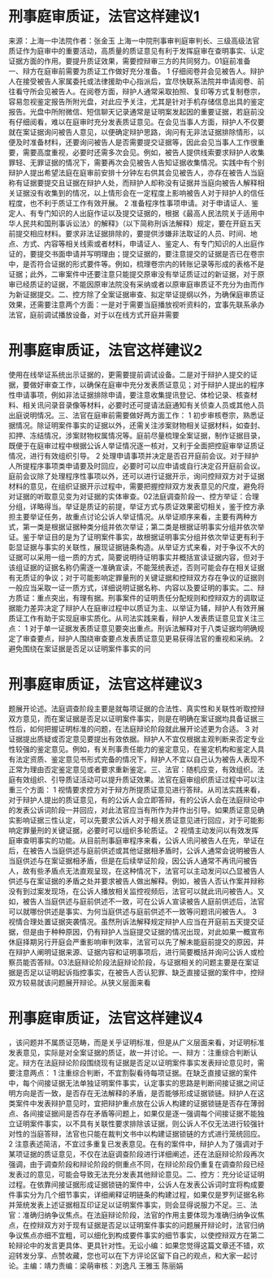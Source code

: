 # 刑事庭审质证，法官这样建议1

来源：上海一中法院作者：张金玉 上海一中院刑事审判庭审判长、三级高级法官质证作为庭审中的重要活动，高质量的质证意见有利于发挥庭审在查明事实、认定证据方面的作用。要提升质证效果，需要控辩审三方的共同努力。01庭前准备一、辩方在庭审前需要为质证工作做好充分准备。 1  仔细阅卷并会见被告人。辩护人在接受被告人家属委托或法律援助中心指派后，宜尽快联系法院并申请阅卷、前往看守所会见被告人。在阅卷方面，辩护人通常采取拍照、复印等方式复制卷宗，容易忽视鉴定报告所附光盘，对此应予关注，尤其是针对手机存储信息出具的鉴定报告。光盘中所附微信、短信聊天记录通常是证明案发起因的重要证据，若庭前没有仔细阅看，难以在庭审时充分发表质证意见。在会见当事人方面，辩护人不仅要就在案证据询问被告人意见，以便确定辩护思路，询问有无非法证据排除情形，以便及时准备材料，还要询问被告人是否需要提交证据等，因此会见当事人工作很重要，需要高度重视，必要时还需多次会见。例如，被告人提供线索要求辩护人收集罪轻、无罪证据的情况下，需要再次会见被告人告知证据收集情况。实践中有个别辩护人提出希望法庭在庭审前安排十分钟左右供其会见被告人，亦存在被告人当庭称有证据要提交且证据在辩护人处，而辩护人却称没有证据并当庭向被告人解释相关证据没有收集到的情况，以上情形会在一定程度上影响被告人对于辩护人的信任程度，也不利于质证工作有效开展。 2  准备程序性事项申请。对于申请证人、鉴定人、有专门知识的人出庭作证以及提交证据的，根据《最高人民法院关于适用中华人民共和国刑事诉讼法〉的解释》（以下简称刑诉法解释）规定，要在开庭五天前提交相应材料。要求非法证据排除的，要提供涉嫌非法取证的人员、时间、地点、方式、内容等相关线索或者材料，申请证人、鉴定人、有专门知识的人出庭作证的，要提交书面申请并写明理由；提交证据的，要注意提交的证据是否已在卷宗中，是否符合证据的形式要件等。例如，梳理卷宗内的转账记录等形成的表格不是证据；此外，二审案件中还要注意只能提交原审没有举证质证过的新证据，对于原审已经质证的证据，不能因原审法院没有采纳或者以原审庭审质证不充分为由而作为新证据提交。二、控方除了全案证据审查、拟定举证提纲以外，为确保庭审质证效果，还需要注意两个方面：一是对于需要当庭播放视听资料的，宜事先联系承办法官，庭前调试播放设备，对于以在线方式开庭并需要

# 刑事庭审质证，法官这样建议2

使用在线举证系统出示证据的，更需要提前调试设备。二是对于辩护人提交的证据，要做好审查工作，以确保在庭审中充分发表质证意见；对于辩护人提出的程序性申请事项，例如非法证据排除申请，要注意收集提讯登记、体检记录、核查材料、相关讯问录音录像等材料，必要时还可提请法庭通知有关侦查人员或其他人员出庭说明情况。三、法官在庭审前需要做好两方面工作： 1  初步审核卷宗，熟悉证据情况。除证明案件事实的证据以外，还需关注涉案财物相关证据材料，如查封、扣押、冻结情况，涉案财物权属情况等。庭前尽量梳理全案证据，制作证据目录，既便于在庭审过程中根据公诉人举证情况逐一核对，又利于全面把控庭审举证质证情况，进行有效组织引导。 2  处理申请事项并决定是否召开庭前会议。对于辩护人所提程序事项类申请要及时回应，必要时可以应申请或自行决定召开庭前会议。庭前会议除了处理程序性事项以外，还可以进行证据开示，询问控辩双方对于证据材料的意见，在组织证据开示过程中，需要把握控辩双方发表意见的尺度，避免将对证据的听取意见变为对证据的实体审查。02法庭调查阶段一、控方举证：合理分组，详略得当。举证是质证的前提，举证方式与质证效果密切相关，鉴于控方承担主要举证任务，故重点讨论公诉人举证情况。从举证顺序来看，主要有两种方式，第一类是根据证据种类分组并依次举证；第二类是根据证明事实分组并依次举证。鉴于举证目的是为了证明案件事实，故根据证明事实分组并依次举证更有利于彰显证据与事实的关联性，展现证据链条构造。从举证方式来看，对于争议不大的证据可以采用一组一质的方式，简要说明待证明事实并概括宣读证据内容，但对于该组证据的证据名称仍需逐一准确宣读，不能笼统表述，否则可能会存在相关证据有无质证的争议；对于可能影响定罪量刑的关键证据和控辩双方存在争议的证据则一般应当采取一证一质方式，详细说明证据名称、内容以及要证明的事实。二、辩方质证：重点突出，有理有据。刑事案件的证明责任分配规则和控辩双方的调取证据能力差异决定了辩护人在庭审过程中以质证为主、以举证为辅，辩护人有效开展质证工作有助于实现庭审实质化。从司法实践来看，辩护人发表质证意见宜关注三点： 1  对于单一证据发表质证意见要突出重点。刑诉法解释对于八类证据均明确规定了审查要点，辩护人围绕审查要点发表质证意见更易获得法官的重视和采纳。 2  避免围绕在案证据是否足以证明案件事实的问

# 刑事庭审质证，法官这样建议3

题展开论述。法庭调查阶段主要是就每项证据的合法性、真实性和关联性听取控辩双方意见，而在案证据是否足以证明案件事实，则是在明确在案证据均具备证据三性后，如何把握证明标准的问题，在法庭辩论阶段就此展开论述更为合适。 3  对证据提出质疑或否定意见要提出有效依据。辩护人不宜仅根据主观判断来否定专业性较强的鉴定意见。例如，有关刑事责任能力的鉴定意见，在鉴定机构和鉴定人具有法定资质、鉴定意见书形式完备的情况下，辩护人不宜以自己认为被告人表现不正常为理由否定鉴定意见或者要求重新鉴定。三、法官：随机应变，有效组织。法庭有效组织、引导质证活动可以提升质证效果。法官在庭审组织质证过程中可以注重三个方面： 1  视情要求控方对于辩方所提质证意见进行答辩。从司法实践来看，对于辩护人提出的质证意见，有的公诉人会立即答辩，有的公诉人会在法庭辩论中的发表公诉词阶段一并回应，对此法官应当有所作为并作出引导。如果质证意见确实影响证据三性认定，可以先要求公诉人对于相关质证意见进行回应，对于可能影响定罪量刑的关键证据，必要时可以组织多轮质证。 2  视情主动发问以有效发挥庭审查明事实的功能。从目前刑事庭审程序来看，公诉人讯问被告人在先，举证在后，在被告人当庭供述与庭前供述或其他证据相矛盾时，公诉人通常会说明被告人当庭供述与在案证据相矛盾，但是在后续举证阶段，因公诉人通常不再讯问被告人，故有些矛盾点无法直观呈现，在这种情况下，法官可以主动发问以凸显被告人供述与在案证据的矛盾之处并要求被告人做出解释。例如，被告人否认作案并辩称没有到过案发现场，在公诉人播放相关监控视频后，法官可以就此讯问被告人。又如，被告人当庭供述与庭前供述不一致，可在公诉人宣读被告人庭前供述后，法官可以就哪份供述是事实、为何当庭供述与庭前供述不一致等问题讯问被告人。 3  视情合理处置证据突袭情况。虽然刑诉法解释规定辩护人应当在开庭前五天提交证据，但是由于种种原因，仍有辩护人当庭提交证据的情况出现，对此如果一概宣布休庭择期另行开庭会严重影响审判效率，法官可以先了解未能庭前提交的原因，并在辩护人阐明证据来源、证据内容和证明事项后，进行简要概括并询问公诉人或检察员能否答辩。03法庭辩论阶段法庭辩论阶段，与证据相关的问题主要是在案证据是否足以证明起诉指控事实，在被告人否认犯罪、缺乏直接证据的案件中，控辩双方较易就该问题展开辩论。从狭义层面来看

# 刑事庭审质证，法官这样建议4

，该问题并不属质证范畴，而是关乎证明标准，但是从广义层面来看，对证明标准发表意见，实际是对全案证据的质证，故一并讨论。一、辩方：注重综合判断认定。辩方在法庭辩论阶段围绕现有证据是否足以证明案件事实发表辩论意见时，需要注意两点： 1  注重综合判断，不宜割裂看待每项证据。在缺乏直接证据的案件中，每个间接证据无法单独证明案件事实，认定事实的思路是判断间接证据之间证明方向是否一致，是否存在无法解释的矛盾，是否能够形成证据锁链。辩护人在这类案件中发表辩护意见时，宜把辩护重点放在公诉人构建的证据锁链是否存在薄弱点、各间接证据间是否存在矛盾等问题上，如果仅是逐一强调每个间接证据不能独立证明案件事实，以不具有关联性要求排除该证据，则公诉人不仅无法进行较强针对性的当庭答辩，法官也只能在裁判文书中以构建证据锁链的方式进行笼统回应。 2  注意表述简洁，不宜过多重复已发表意见。在有的案件中，辩护人为了强调对于某项证据的质证意见，不仅在法庭调查阶段进行详细阐述，还在法庭辩论阶段再次强调，由于调查阶段和辩论阶段的侧重点不同，在辩论阶段仍重复在调查阶段已经发表过的意见，可能会导致无法充分发表其他辩论意见。二、控方：充分论证证明过程。在依靠间接证据形成证据锁链的案件中，公诉人在发表公诉词时宜将构成要件事实分为几个细节事实，详细阐释证明链条的构建过程，如果仅是罗列证据名称并笼统发表上述证据相互印证足以证明案件事实，则会显得说服力不足。三、法官：准确归纳争议焦点。在法庭辩论阶段，法官的作用主要体现为准确归纳争议焦点，在控辩双方对于现有证据是否足以证明案件事实的问题展开辩论时，法官归纳争议焦点亦细不宜粗，可以细化到构成要件事实的细节事实，以使控辩双方在第二轮辩论中的发言更具体、更具针对性。无讼小编：如果您觉得这篇文章还不错，欢迎转发分享、点赞收藏，您也可以在下方评论区留下自己的观点，和大家一起讨论。主编：靖力责编：梁萌审核：刘逸凡 王雅玉 陈丽娟

